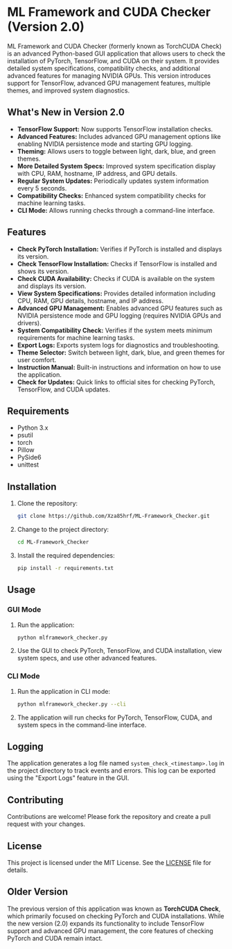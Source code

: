 # ML Framework and CUDA Checker (Version 2.0)

ML Framework and CUDA Checker (formerly known as TorchCUDA Check) is an advanced Python-based GUI application that allows users to check the installation of PyTorch, TensorFlow, and CUDA on their system. It provides detailed system specifications, compatibility checks, and additional advanced features for managing NVIDIA GPUs. This version introduces support for TensorFlow, advanced GPU management features, multiple themes, and improved system diagnostics.

## What's New in Version 2.0

- **TensorFlow Support:** Now supports TensorFlow installation checks.
- **Advanced Features:** Includes advanced GPU management options like enabling NVIDIA persistence mode and starting GPU logging.
- **Theming:** Allows users to toggle between light, dark, blue, and green themes.
- **More Detailed System Specs:** Improved system specification display with CPU, RAM, hostname, IP address, and GPU details.
- **Regular System Updates:** Periodically updates system information every 5 seconds.
- **Compatibility Checks:** Enhanced system compatibility checks for machine learning tasks.
- **CLI Mode:** Allows running checks through a command-line interface.

## Features

- **Check PyTorch Installation:** Verifies if PyTorch is installed and displays its version.
- **Check TensorFlow Installation:** Checks if TensorFlow is installed and shows its version.
- **Check CUDA Availability:** Checks if CUDA is available on the system and displays its version.
- **View System Specifications:** Provides detailed information including CPU, RAM, GPU details, hostname, and IP address.
- **Advanced GPU Management:** Enables advanced GPU features such as NVIDIA persistence mode and GPU logging (requires NVIDIA GPUs and drivers).
- **System Compatibility Check:** Verifies if the system meets minimum requirements for machine learning tasks.
- **Export Logs:** Exports system logs for diagnostics and troubleshooting.
- **Theme Selector:** Switch between light, dark, blue, and green themes for user comfort.
- **Instruction Manual:** Built-in instructions and information on how to use the application.
- **Check for Updates:** Quick links to official sites for checking PyTorch, TensorFlow, and CUDA updates.

## Requirements

- Python 3.x
- psutil
- torch
- Pillow
- PySide6
- unittest

## Installation

1. Clone the repository:

    ```bash
    git clone https://github.com/Xza85hrf/ML-Framework_Checker.git
    ```

2. Change to the project directory:

    ```bash
    cd ML-Framework_Checker
    ```

3. Install the required dependencies:

    ```bash
    pip install -r requirements.txt
    ```

## Usage

### GUI Mode

1. Run the application:

    ```bash
    python mlframework_checker.py
    ```

2. Use the GUI to check PyTorch, TensorFlow, and CUDA installation, view system specs, and use other advanced features.

### CLI Mode

1. Run the application in CLI mode:

    ```bash
    python mlframework_checker.py --cli
    ```

2. The application will run checks for PyTorch, TensorFlow, CUDA, and system specs in the command-line interface.

## Logging

The application generates a log file named `system_check_<timestamp>.log` in the project directory to track events and errors. This log can be exported using the "Export Logs" feature in the GUI.

## Contributing

Contributions are welcome! Please fork the repository and create a pull request with your changes.

## License

This project is licensed under the MIT License. See the [LICENSE](LICENSE) file for details.

## Older Version

The previous version of this application was known as **TorchCUDA Check**, which primarily focused on checking PyTorch and CUDA installations. While the new version (2.0) expands its functionality to include TensorFlow support and advanced GPU management, the core features of checking PyTorch and CUDA remain intact.
